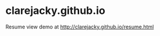 clarejacky.github.io
====================

Resume
view demo at http://clarejacky.github.io/resume.html
